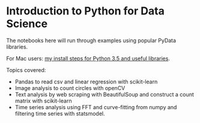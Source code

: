 # Introduction to Python for Data Science

 The notebooks here will run through examples using popular PyData libraries.

 For Mac users: [my install steps for Python 3.5 and useful libraries](https://gist.github.com/alyssaq/f60393545173379e0f3f).

 Topics covered:
 * Pandas to read csv and linear regression with scikit-learn
 * Image analysis to count circles with openCV
 * Text analysis by web scraping with BeautifulSoup and construct a count matrix with scikit-learn
 * Time series analysis using FFT and curve-fitting from numpy and filtering time series with statsmodel.
